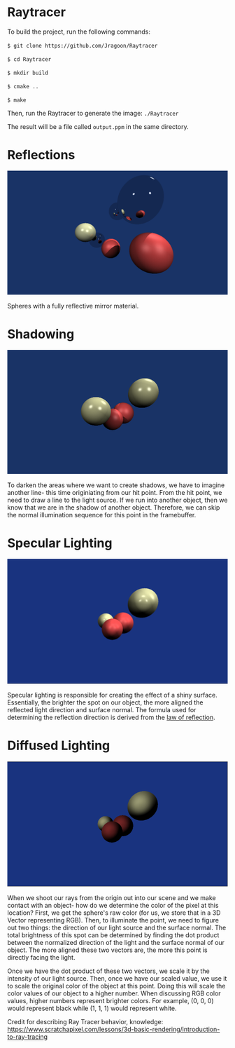 # Raytracer

To build the project, run the following commands:

``$ git clone https://github.com/Jragoon/Raytracer``

``$ cd Raytracer``

``$ mkdir build``

``$ cmake ..``

``$ make``

Then, run the Raytracer to generate the image:
``./Raytracer``

The result will be a file called ``output.ppm`` in the same directory.

# Reflections

![Alt text](/screenshots/Reflections.png?raw=true "First use of reflections and mirror material")

Spheres with a fully reflective mirror material.

# Shadowing

![Alt text](/screenshots/FirstShadows.png?raw=true "Shadows completed!")

To darken the areas where we want to create shadows, we have to imagine another line- this time originiating from our hit point. From the hit point, we need to draw a line to the light source. If we run into another object, then we know that we are in the shadow of another object. Therefore, we can skip the normal illumination sequence for this point in the framebuffer.

# Specular Lighting

![Alt text](/screenshots/SpecularLighting.png?raw=true "First instance of specular lighting")

Specular lighting is responsible for creating the effect of a shiny surface. Essentially, the brighter the spot on our object, the more aligned the reflected light direction and surface normal. The formula used for determining the reflection direction is derived from the [law of reflection](https://www.scratchapixel.com/lessons/3d-basic-rendering/introduction-to-shading/reflection-refraction-fresnel). 

# Diffused Lighting

![Alt text](/screenshots/DiffusedLighting.png?raw=true "First instance of diffused lighting")

When we shoot our rays from the origin out into our scene and we make contact with an object- how do we determine the color of the pixel at this location? First, we get the sphere's raw color (for us, we store that in a 3D Vector representing RGB). Then, to illuminate the point, we need to figure out two things: the direction of our light source and the surface normal. The total brightness of this spot can be determined by finding the dot product between the normalized direction of the light and the surface normal of our object. The more aligned these two vectors are, the more this point is directly facing the light. 

Once we have the dot product of these two vectors, we scale it by the intensity of our light source. Then, once we have our scaled value, we use it to scale the original color of the object at this point. Doing this will scale the color values of our object to a higher number. When discussing RGB color values, higher numbers represent brighter colors. For example, (0, 0, 0) would represent black while (1, 1, 1) would represent white.

Credit for describing Ray Tracer behavior, knowledge: https://www.scratchapixel.com/lessons/3d-basic-rendering/introduction-to-ray-tracing
